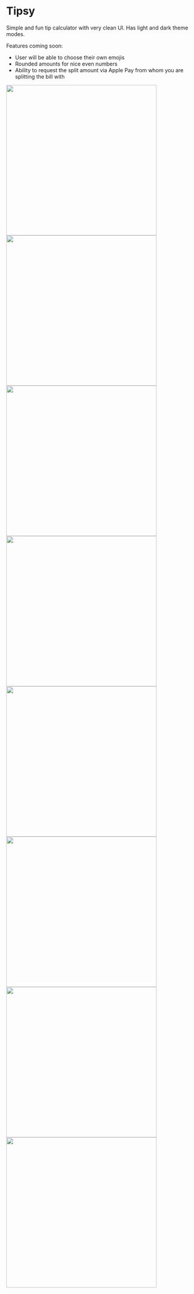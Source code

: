 # Tipsy

Simple and fun tip calculator with very clean UI. Has light and dark theme modes.

Features coming soon:
- User will be able to choose their own emojis
- Rounded amounts for nice even numbers
- Ability to request the split amount via Apple Pay from whom you are splitting the bill with

<img src="light1.png" width="400"> <img src="light2split.png" width="400">
<img src="dark1.png" width="400"> <img src="dark2split.png" width="400">
<img src="light3.png" width="400"> <img src="darkTipsView.png" width="400">
<img src="darkEmojiPicker.png" width="400"> <img src="dark3.png" width="400">
